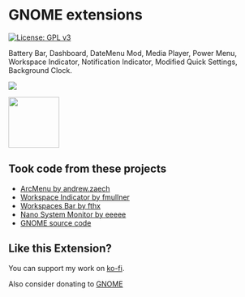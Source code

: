 # GNOME extensions
[![License: GPL v3](https://img.shields.io/badge/License-GPL%20v3-blue.svg)](https://www.gnu.org/licenses/gpl-3.0)

Battery Bar, Dashboard, DateMenu Mod, Media Player, Power Menu, Workspace Indicator, Notification Indicator, Modified Quick Settings, Background Clock.

<img src="https://github.com/Aylur/gnome-extensions/blob/main/data/screenshot.png">

[<img src="https://github.com/Aylur/gnome-extensions/blob/main/data/get-it-on-ego.svg" height="100">](https://extensions.gnome.org/extension/5338/aylurs-widgets/)

## Took code from these projects
* [ArcMenu by andrew.zaech](https://extensions.gnome.org/extension/3628/arcmenu/)
* [Workspace Indicator by fmullner](https://extensions.gnome.org/extension/21/workspace-indicator/)
* [Workspaces Bar by fthx](https://extensions.gnome.org/extension/3851/workspaces-bar/)
* [Nano System Monitor by eeeee](https://extensions.gnome.org/extension/5037/nano-system-monitor/)
* [GNOME source code](https://gitlab.gnome.org/GNOME/gnome-shell/-/tree/main/js/ui)

## Like this Extension?

You can support my work on [ko-fi](https://ko-fi.com/aylur).

Also consider donating to [GNOME](https://www.gnome.org/support-gnome/donate/)



